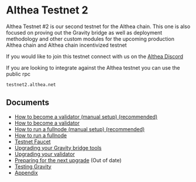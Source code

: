 # Althea Testnet 2

Althea Testnet #2 is our second testnet for the Althea chain. This one is also focused on proving out the Gravity bridge as well as deployment methodology and other custom modules for the upcoming production Althea chain and Althea chain incentivized testnet

If you would like to join this testnet connect with us on the [Althea Discord](https://discordapp.com/invite/vw8twzR)

If you are looking to integrate against the Althea testnet you can use the public rpc

```
testnet2.althea.net
```

## Documents

- [How to become a validator (manual setup) (recommended)](althea-testnet-docs/setting-up-a-validator-manual.md)
- [How to become a validator](althea-testnet-docs/setting-up-a-validator.md)
- [How to run a fullnode (manual setup) (recommended)](althea-testnet-docs/setting-up-a-fullnode-manual.md)
- [How to run a fullnode](althea-testnet-docs/setting-up-a-fullnode.md)
- [Testnet Faucet](althea-testnet-docs/faucet.md)
- [Upgrading your Gravity bridge tools](althea-testnet-docs/upgrading-tools.md)
- [Upgrading your validator](althea-testnet-docs/upgrading.md)
- [Preparing for the next upgrade](althea-testnet-docs/preparing-for-upgrade.md) (Out of date)
- [Testing Gravity](althea-testnet-docs/testing-gravity.md)
- [Appendix](althea-testnet-docs/appendix.md)
